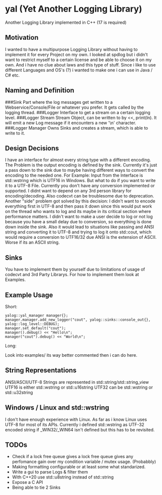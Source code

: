 # yal (Yet Another Logging Library)

Another Logging Library implemented in C++ (17 is required)

## Motivation

I wanted to have a multipurpose Logging Library without having to implement it for every Project on my own. I looked at spdlog but i didn't want to restrict myself to a certain license and be able to choose it on my own. And i have no clue about laws and this type of stuff. Since i like to use different Languages and OS's (?) i wanted to make one i can use in Java / C# etc.

## Naming and Definition
###Sink
Part where the log messages get written to a Webservice/Console/File or whatever you prefer. It gets called by the logging thread.
###Logger
Interface to get a stream on a certain logging level.
###Logger Stream
Stream Object, can be written to by <<, print(ln). It will emit a new Log message if it encounters a new '\n' character.
###Logger Manager
Owns Sinks and creates a stream, which is able to write to it.

## Design Decisions
I have an interface for almost every string type with a different encoding. 
The Problem is the output encoding is defined by the sink. Currently it's just a pass down to the sink due to maybe having different ways to convert the encoding to the needed one. 
For Example:
Input from the Interface is std::wstring which is UTF16 in Windows. But what to do if you want to write it to a UTF-8 File.
Currently you don't have any conversion implemented or supported.
I didnt want to depend on any 3rd person library for encoding/decoding. Also codecvt can be troublesome due to deprecation.
Another "side" problem got solved by this decision:
I didn't want to encode everything first in UTF-8 and then pass it down since this would put work on the thread who wants to log and its maybe in its critical section where performance matters. I didn't want to make a user decide to log or not log because you have a small delay due to conversion, so everything is done down inside the sink. Also it would lead to situations like passing and ANSI string and converting it to UTF-8 and trying to log it onto std::cout, which would require a conversion to UTF16/32 due ANSI is the extension of ASCII. Worse if its an ASCII string.

## Sinks 
You have to implement them by yourself due to limitations of usage of codecvt and 3rd Party Librarys. For how to implement them look at Examples.

## Example Usage
Short:
```
yalog::yal_manager manager{};
manager.manager.add_new_logger("cout", yalog::sinks::console_out{}, yalog::log_level::DEBUG);
manager.set_default("cout");
manager().debug() << "Hello\n";
manager("cout").debug() << "World\n";
```

Long:

Look into examples/ its way better commented then i can do here.

## String Representations

ANSI/ASCII/UTF-8 Strings are represented in std::string/std::string_view
UTF16 is either std::wstring or std::u16string
UTF32 can be std::wstring or std::u32string

## Windows / Linux and std::wstring

I don't have enough experience with Linux. As far as i know Linux uses UTF-8 for most of its APIs. Currently i defined std::wstring as UTF-32 encoded string if _WIN32/_WIN64 isn't defined but this has to be revisited.

## TODOs

- Check if a lock free queue gives a lock free queue gives any perfomance gain over my condition variable / mutex usage. (Probabbly)
- Making formatting configurable or at least some what standarized.
- Write a gui to parse Logs & filter them
- With C++20 use std::u8string instead of std::string
- Expose a C API
- Being able to tie 2 Sinks